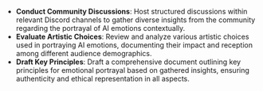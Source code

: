 - **Conduct Community Discussions**: Host structured discussions within relevant Discord channels to gather diverse insights from the community regarding the portrayal of AI emotions contextually.
- **Evaluate Artistic Choices**: Review and analyze various artistic choices used in portraying AI emotions, documenting their impact and reception among different audience demographics.
- **Draft Key Principles**: Draft a comprehensive document outlining key principles for emotional portrayal based on gathered insights, ensuring authenticity and ethical representation in all aspects.